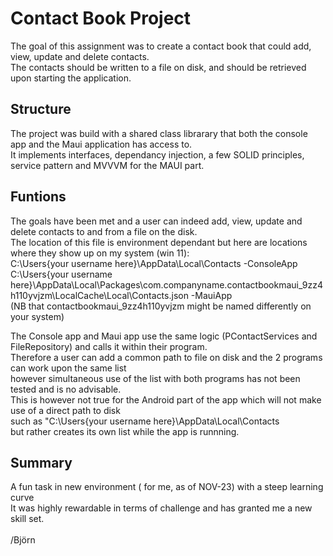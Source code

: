 # Contact Book Project
The goal of this assignment was to create a contact book that could add, view, update and delete contacts.<br>
The contacts should be written to a file on disk, and should be retrieved upon starting the application.<br>

## Structure
The project was build with a shared class librarary that both the console app and the Maui application has access to.<br>
It implements interfaces, dependancy injection, a few SOLID principles, service pattern and MVVVM for the MAUI part.<br>

## Funtions
The goals have been met and a user can indeed add, view, update and delete contacts to and from a file on the disk.<br>
The location of this file is environment dependant but here are locations where they show up on my system (win 11):<br>
C:\Users\{your username here}\AppData\Local\Contacts -ConsoleApp<br>
C:\Users\{your username here}\AppData\Local\Packages\com.companyname.contactbookmaui_9zz4h110yvjzm\LocalCache\Local\Contacts.json -MauiApp<br>
(NB that contactbookmaui_9zz4h110yvjzm might be named differently on your system)<br>

The Console app and Maui app use the same logic (PContactServices and FileRepository) and calls it within their program.<br>
Therefore a user can add a common path to file on disk and the 2 programs can work upon the same list<br>
however simultaneous use of the list with both programs has not been tested and is no advisable.<br>
This is however not true for the Android part of the app which will not make use of a direct path to disk<br>
such as "C:\Users\{your username here}\AppData\Local\Contacts<br>
but rather creates its own list while the app is runnning.

## Summary
A fun task in new environment ( for me, as of NOV-23) with a steep learning curve<br>
It was highly rewardable in terms of challenge and has granted me a new skill set.<br>
<br>
/Björn
